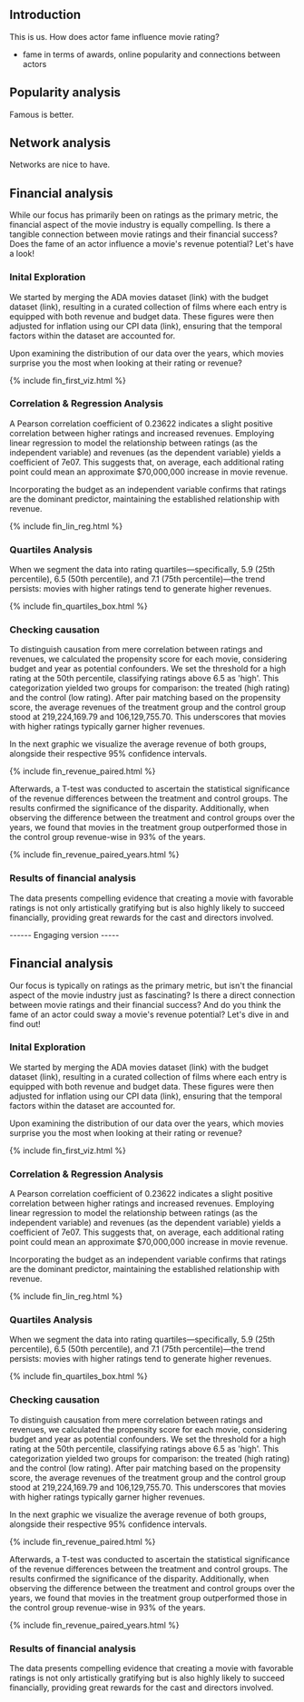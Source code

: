 ## Introduction
This is us.
How does actor fame influence movie rating?
- fame in terms of awards, online popularity and connections between actors

## Popularity analysis
Famous is better.

## Network analysis
Networks are nice to have.

## Financial analysis
While our focus has primarily been on ratings as the primary metric, the financial aspect of the movie industry is equally compelling. Is there a tangible connection between movie ratings and their financial success? Does the fame of an actor influence a movie's revenue potential? Let's have a look!

### Inital Exploration

We started by merging the ADA movies dataset (link) with the budget dataset (link), resulting in a curated collection of films where each entry is equipped with both revenue and budget data. These figures were then adjusted for inflation using our CPI data (link), ensuring that the temporal factors within the dataset are accounted for.

Upon examining the distribution of our data over the years, which movies surprise you the most when looking at their rating or revenue?

{% include fin_first_viz.html %}

### Correlation & Regression Analysis
A Pearson correlation coefficient of 0.23622 indicates a slight positive correlation between higher ratings and increased revenues. Employing linear regression to model the relationship between ratings (as the independent variable) and revenues (as the dependent variable) yields a coefficient of 7e07. This suggests that, on average, each additional rating point could mean an approximate $70,000,000 increase in movie revenue.

Incorporating the budget as an independent variable confirms that ratings are the dominant predictor, maintaining the established relationship with revenue.

{% include fin_lin_reg.html %}

### Quartiles Analysis
When we segment the data into rating quartiles—specifically, 5.9 (25th percentile), 6.5 (50th percentile), and 7.1 (75th percentile)—the trend persists: movies with higher ratings tend to generate higher revenues.

{% include fin_quartiles_box.html %}

### Checking causation
To distinguish causation from mere correlation between ratings and revenues, we calculated the propensity score for each movie, considering budget and year as potential confounders. We set the threshold for a high rating at the 50th percentile, classifying ratings above 6.5 as 'high'. This categorization yielded two groups for comparison: the treated (high rating) and the control (low rating). After pair matching based on the propensity score, the average revenues of the treatment group and the control group stood at 219,224,169.79 and 106,129,755.70. This underscores that movies with higher ratings typically garner higher revenues.

In the next graphic we visualize the average revenue of both groups, alongside their respective 95% confidence intervals.

{% include fin_revenue_paired.html %}

Afterwards, a T-test was conducted to ascertain the statistical significance of the revenue differences between the treatment and control groups. The results confirmed the significance of the disparity.
Additionally, when observing the difference between the treatment and control groups over the years, we found that movies in the treatment group outperformed those in the control group revenue-wise in 93% of the years.

{% include fin_revenue_paired_years.html %}

### Results of financial analysis

The data presents compelling evidence that creating a movie with favorable ratings is not only artistically gratifying but is also highly likely to succeed financially, providing great rewards for the cast and directors involved.


------ Engaging version -----

## Financial analysis
Our focus is typically on ratings as the primary metric, but isn't the financial aspect of the movie industry just as fascinating? Is there a direct connection between movie ratings and their financial success? And do you think the fame of an actor could sway a movie's revenue potential? Let's dive in and find out!

### Inital Exploration

We started by merging the ADA movies dataset (link) with the budget dataset (link), resulting in a curated collection of films where each entry is equipped with both revenue and budget data. These figures were then adjusted for inflation using our CPI data (link), ensuring that the temporal factors within the dataset are accounted for.

Upon examining the distribution of our data over the years, which movies surprise you the most when looking at their rating or revenue?

{% include fin_first_viz.html %}

### Correlation & Regression Analysis
A Pearson correlation coefficient of 0.23622 indicates a slight positive correlation between higher ratings and increased revenues. Employing linear regression to model the relationship between ratings (as the independent variable) and revenues (as the dependent variable) yields a coefficient of 7e07. This suggests that, on average, each additional rating point could mean an approximate $70,000,000 increase in movie revenue.

Incorporating the budget as an independent variable confirms that ratings are the dominant predictor, maintaining the established relationship with revenue.

{% include fin_lin_reg.html %}

### Quartiles Analysis
When we segment the data into rating quartiles—specifically, 5.9 (25th percentile), 6.5 (50th percentile), and 7.1 (75th percentile)—the trend persists: movies with higher ratings tend to generate higher revenues.

{% include fin_quartiles_box.html %}

### Checking causation
To distinguish causation from mere correlation between ratings and revenues, we calculated the propensity score for each movie, considering budget and year as potential confounders. We set the threshold for a high rating at the 50th percentile, classifying ratings above 6.5 as 'high'. This categorization yielded two groups for comparison: the treated (high rating) and the control (low rating). After pair matching based on the propensity score, the average revenues of the treatment group and the control group stood at 219,224,169.79 and 106,129,755.70. This underscores that movies with higher ratings typically garner higher revenues.

In the next graphic we visualize the average revenue of both groups, alongside their respective 95% confidence intervals.

{% include fin_revenue_paired.html %}

Afterwards, a T-test was conducted to ascertain the statistical significance of the revenue differences between the treatment and control groups. The results confirmed the significance of the disparity.
Additionally, when observing the difference between the treatment and control groups over the years, we found that movies in the treatment group outperformed those in the control group revenue-wise in 93% of the years.

{% include fin_revenue_paired_years.html %}

### Results of financial analysis

The data presents compelling evidence that creating a movie with favorable ratings is not only artistically gratifying but is also highly likely to succeed financially, providing great rewards for the cast and directors involved.




